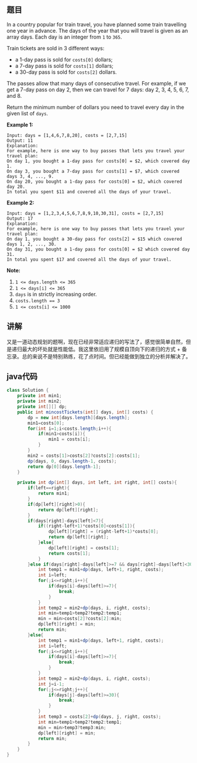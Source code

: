 ## 题目

In a country popular for train travel, you have planned some train travelling one year in advance.  The days of the year that you will travel is given as an array days.  Each day is an integer from `1` to `365`.

Train tickets are sold in 3 different ways:

- a 1-day pass is sold for `costs[0]` dollars;
- a 7-day pass is sold for `costs[1]` dollars;
- a 30-day pass is sold for `costs[2]` dollars.

The passes allow that many days of consecutive travel.  For example, if we get a 7-day pass on day 2, then we can travel for 7 days: day 2, 3, 4, 5, 6, 7, and 8.

Return the minimum number of dollars you need to travel every day in the given list of `days`.

**Example 1:**
```
Input: days = [1,4,6,7,8,20], costs = [2,7,15]
Output: 11
Explanation: 
For example, here is one way to buy passes that lets you travel your travel plan:
On day 1, you bought a 1-day pass for costs[0] = $2, which covered day 1.
On day 3, you bought a 7-day pass for costs[1] = $7, which covered days 3, 4, ..., 9.
On day 20, you bought a 1-day pass for costs[0] = $2, which covered day 20.
In total you spent $11 and covered all the days of your travel.
```

**Example 2:**
```
Input: days = [1,2,3,4,5,6,7,8,9,10,30,31], costs = [2,7,15]
Output: 17
Explanation: 
For example, here is one way to buy passes that lets you travel your travel plan:
On day 1, you bought a 30-day pass for costs[2] = $15 which covered days 1, 2, ..., 30.
On day 31, you bought a 1-day pass for costs[0] = $2 which covered day 31.
In total you spent $17 and covered all the days of your travel.
```

**Note:**

1. `1 <= days.length <= 365`
2. `1 <= days[i] <= 365`
3. `days` is in strictly increasing order.
4. `costs.length == 3`
5. `1 <= costs[i] <= 1000`

## 讲解

又是一道动态规划的题啊，现在已经非常适应递归的写法了，感觉很简单自然，但是递归最大的坏处就是性能低。我这里依旧用了规模自顶向下的递归的方式 + 备忘录。总的来说不是特别熟练，花了点时间。但已经能做到独立的分析并解决了。

## java代码

```java
class Solution {
    private int min1;
    private int min2;
    private int[][] dp;
    public int mincostTickets(int[] days, int[] costs) {
        dp = new int[days.length][days.length];
        min1=costs[0];
        for(int i=1;i<costs.length;i++){
            if(min1>costs[i]){
                min1 = costs[i];
            }
        }
        min2 = costs[1]>costs[2]?costs[2]:costs[1];
        dp(days, 0, days.length-1, costs);
        return dp[0][days.length-1];
    }

    private int dp(int[] days, int left, int right, int[] costs){
        if(left==right){
            return min1;
        }
        if(dp[left][right]>0){
            return dp[left][right];
        }
        if(days[right]-days[left]<7){
            if((right-left+1)*costs[0]<costs[1]){
                dp[left][right] = (right-left+1)*costs[0];
                return dp[left][right];
            }else{
                dp[left][right] = costs[1];
                return costs[1];
            }
        }else if(days[right]-days[left]>=7 && days[right]-days[left]<30){
            int temp1 = min1+dp(days, left+1, right, costs);
            int i=left;
            for(;i<=right;i++){
                if(days[i]-days[left]>=7){
                    break;
                }
            }
            int temp2 = min2+dp(days, i, right, costs);
            int min=temp1>temp2?temp2:temp1;
            min = min>costs[2]?costs[2]:min;
            dp[left][right] = min;
            return min;
        }else{
            int temp1 = min1+dp(days, left+1, right, costs);
            int i=left;
            for(;i<=right;i++){
                if(days[i]-days[left]>=7){
                    break;
                }
            }
            int temp2 = min2+dp(days, i, right, costs);
            int j=i-1;
            for(;j<=right;j++){
                if(days[j]-days[left]>=30){
                    break;
                }
            }
            int temp3 = costs[2]+dp(days, j, right, costs);
            int min=temp1>temp2?temp2:temp1;
            min = min>temp3?temp3:min;
            dp[left][right] = min;
            return min;
        }
    }
}
```